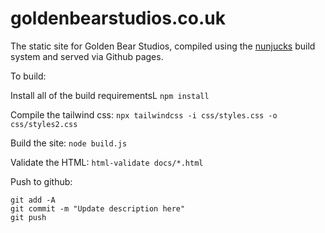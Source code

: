 # goldenbearstudios.co.uk

The static site for Golden Bear Studios, compiled using the [nunjucks]() build system and served via Github pages.

To build:

Install all of the build requirementsL
```npm install```

Compile the tailwind css:
```npx tailwindcss -i css/styles.css -o css/styles2.css```

Build the site:
```node build.js```

Validate the HTML:
```html-validate docs/*.html```

Push to github:
```
git add -A
git commit -m "Update description here"
git push
```
